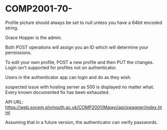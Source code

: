 # COMP2001-70-

Profile picture should always be set to null unless you have a 64bit encoded string.

Grace Hopper is the admin.

Both POST operations will assign you an ID which will determine your permissions.

To edit your own profile, POST a new profile and then PUT the changes. Login isn't supported for profiles not on authenticator.

Users in the authenticator app can login and do as they wish.

suspected issue with hosting server as 500 is displayed no matter what. Every known documented fix has been exhausted.

API URL: https://web.socem.plymouth.ac.uk/COMP2001/Majayi/api/swagger/index.html

Assuming that in a future version, the authenticator can verify passwords.
